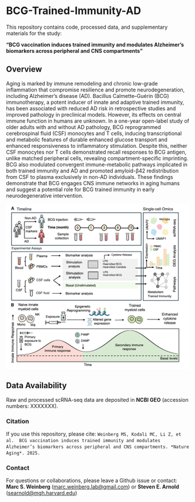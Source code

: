 # BCG-Trained-Immunity-AD

This repository contains code, processed data, and supplementary materials for the study:

**“BCG vaccination induces trained immunity and modulates Alzheimer’s biomarkers across peripheral and CNS compartments”**  


## Overview

Aging is marked by immune remodeling and chronic low-grade inflammation that compromise resilience and promote neurodegeneration, including Alzheimer’s disease (AD). Bacillus Calmette–Guérin (BCG) immunotherapy, a potent inducer of innate and adaptive trained immunity, has been associated with reduced AD risk in retrospective studies and improved pathology in preclinical models. However, its effects on central immune function in humans are unknown. In a one-year open-label study of older adults with and without AD pathology, BCG reprogrammed cerebrospinal fluid (CSF) monocytes and T cells, inducing transcriptional and metabolic features of durable enhanced glucose transport and enhanced responsiveness to inflammatory stimulation. Despite this, neither CSF monocytes nor T cells demonstrated recall responses to BCG antigen, unlike matched peripheral cells, revealing compartment-specific imprinting. BCG also modulated convergent immune-metabolic pathways implicated in both trained immunity and AD and promoted amyloid-β42 redistribution from CSF to plasma exclusively in non-AD individuals. These findings demonstrate that BCG engages CNS immune networks in aging humans and suggest a potential role for BCG trained immunity in early neurodegenerative intervention.

![Figure1](diagram.png)

## Data Availability

Raw and processed scRNA-seq data are deposited in **NCBI GEO** (accession numbers: XXXXXXX).


### Citation

If you use this repository, please cite:
``
Weinberg MS, Kodali MC, Li Z, et al.  BCG vaccination induces trained immunity and modulates Alzheimer’s biomarkers across peripheral and CNS compartments. *Nature Aging*. 2025.
``


### Contact

For questions or collaborations, please leave a Github issue or contact:  
**Marc S. Weinberg** (marc.weinberg.lab@gmail.com) or **Steven E. Arnold** (searnold@mgh.harvard.edu)  
